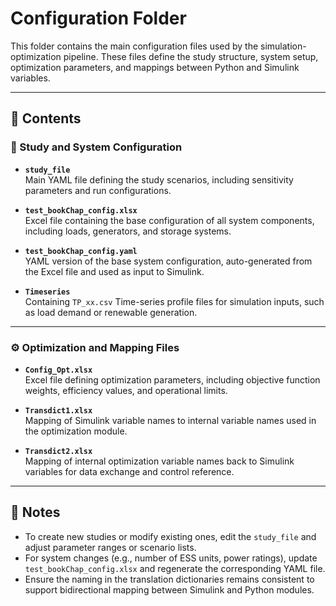 
# Configuration Folder

This folder contains the main configuration files used by the simulation-optimization pipeline. These files define the study structure, system setup, optimization parameters, and mappings between Python and Simulink variables.

---

## 📁 Contents

### 🔧 Study and System Configuration

- **`study_file`**  
  Main YAML file defining the study scenarios, including sensitivity parameters and run configurations.

- **`test_bookChap_config.xlsx`**  
  Excel file containing the base configuration of all system components, including loads, generators, and storage systems.

- **`test_bookChap_config.yaml`**  
  YAML version of the base system configuration, auto-generated from the Excel file and used as input to Simulink.

- **`Timeseries`**  
  Containing `TP_xx.csv` Time-series profile files for simulation inputs, such as load demand or renewable generation.

---

### ⚙️ Optimization and Mapping Files

- **`Config_Opt.xlsx`**  
  Excel file defining optimization parameters, including objective function weights, efficiency values, and operational limits.

- **`Transdict1.xlsx`**  
  Mapping of Simulink variable names to internal variable names used in the optimization module.

- **`Transdict2.xlsx`**  
  Mapping of internal optimization variable names back to Simulink variables for data exchange and control reference.

---

## 📝 Notes

- To create new studies or modify existing ones, edit the `study_file` and adjust parameter ranges or scenario lists.
- For system changes (e.g., number of ESS units, power ratings), update `test_bookChap_config.xlsx` and regenerate the corresponding YAML file.
- Ensure the naming in the translation dictionaries remains consistent to support bidirectional mapping between Simulink and Python modules.
